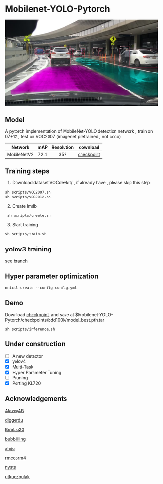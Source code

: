 # Mobilenet-YOLO-Pytorch

![result](/save/00690c26-e4bbbd72_result.jpg)

## Model

A pytorch implementation of MobileNet-YOLO detection network , train on 07+12 , test on VOC2007 (imagenet pretrained , not coco)

Network|mAP|Resolution|download|
:---:|:---:|:---:|:---:|
MobileNetV2|72.1|352|[checkpoint](https://drive.google.com/drive/folders/11iNLZA5sOZP2tiTQB6pz6TAA2u5xyYCa?usp=sharing)|


## Training steps

1. Download dataset VOCdevkit/ , if already have , please skip this step
```
sh scripts/VOC2007.sh
sh scripts/VOC2012.sh
``` 
2. Create lmdb
```
 sh scripts/create.sh 
``` 
3. Start training
```
sh scripts/train.sh 
```  
## yolov3 training 

see [branch](https://github.com/eric612/Mobilenet-YOLO-Pytorch/tree/yolov3)

## Hyper parameter optimization 

```
nnictl create --config config.yml
```

## Demo

Download  [checkpoint](https://drive.google.com/file/d/1eNIHaZGQHyb6WfOUmBuBU3K5urKFoL27/view?usp=sharing), and save at $Mobilenet-YOLO-Pytorch/checkpoints/bdd100k/model_best.pth.tar

```
sh scripts/inference.sh 
``` 

## Under construction

- [ ] A new detector
- [x] yolov4
- [x] Multi-Task 
- [x] Hyper Parameter Tuning
- [ ] Pruning 
- [x] Porting KL720

## Acknowledgements

[AlexeyAB](https://github.com/AlexeyAB/darknet)

[diggerdu](https://github.com/diggerdu/Generalized-Intersection-over-Union)

[BobLiu20](https://github.com/BobLiu20/YOLOv3_PyTorch)

[bubbliiiing](https://github.com/bubbliiiing/yolov4-tiny-pytorch)

[aleju](https://github.com/aleju/imgaug)

[rmccorm4](https://github.com/rmccorm4/PyTorch-LMDB)

[hysts](https://github.com/hysts/pytorch_image_classification)

[utkuozbulak](https://github.com/utkuozbulak/pytorch-custom-dataset-examples)
